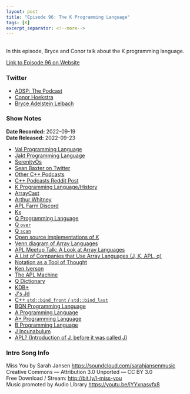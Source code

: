 ```yaml
---
layout: post
title: "Episode 96: The K Programming Language"
tags: [K]
excerpt_separator: <!--more-->
---
```


<div id="buzzsprout-player-11372118"></div><script src="https://www.buzzsprout.com/1501960/11372118-episode-96-the-k-programming-language.js?container_id=buzzsprout-player-11372118&player=small" type="text/javascript" charset="utf-8"></script>

<br>In this episode, Bryce and Conor talk about the K programming language.
 
<!--more-->

[Link to Episode 96 on Website](https://adspthepodcast.com/2022/09/23/Episode-96.html)

### Twitter
 
* [ADSP: The Podcast](https://twitter.com/adspthepodcast) 
* [Conor Hoekstra](https://twitter.com/code_report)
* [Bryce Adelstein Lelbach](https://twitter.com/blelbach)

### Show Notes
 
**Date Recorded:** 2022-09-19 <br>
**Date Released:** 2022-09-23

* [Val Programming Language](https://www.val-lang.dev/)
* [Jakt Programming Language](https://github.com/SerenityOS/jakt)
* [SerenityOs](https://github.com/SerenityOS/)
* [Sean Baxter on Twitter](https://twitter.com/seanbax)
* [Other C++ Podcasts](https://adspthepodcast.com/podcasts/)
* [C++ Podcasts Reddit Post](https://old.reddit.com/r/cpp/comments/xf7v70/any_good_podcasts_about_cc/)
* [K Programming Language/History](https://k.miraheze.org/wiki/History)
* [ArrayCast](https://www.arraycast.com/)
* [Arthur Whitney](https://aplwiki.com/wiki/Arthur_Whitney)
* [APL Farm Discord](https://aplwiki.com/wiki/APL_Farm)
* [Kx](https://kx.com/)
* [Q Programming Language](https://code.kx.com/q/learn/startingkdb/language/)
* [Q `over`](https://code.kx.com/q4m3/A_Built-in_Functions/#a66-over)
* [Q `scan`](https://code.kx.com/q4m3/A_Built-in_Functions/#a82-scan)
* [Open source implementations of K](https://k.miraheze.org/wiki/Running_K#Table_of_Implementations)
* [Venn diagram of Array Languages](https://github.com/codereport/array-language-comparisons#readme)
* [APL Meetup Talk: A Look at Array Languages](https://www.youtube.com/watch?v=8ynsN4nJxzU)
* [A List of Companies that Use Array Languages (J, K, APL, q)](https://github.com/interregna/arraylanguage-companies)
* [Notation as a Tool of Thought](https://dl.acm.org/doi/pdf/10.1145/358896.358899)
* [Ken Iverson](https://en.wikipedia.org/wiki/Kenneth_E._Iverson)
* [The APL Machine](https://aplwiki.com/wiki/APL_Machine)
* [Q Dictionary](https://code.kx.com/q4m3/5_Dictionaries/)
* [KDB+](https://en.wikipedia.org/wiki/Kdb%2B)
* [J's Jd](https://code.jsoftware.com/wiki/Jd/Overview)
* [C++ `std::bind_front` / `std::bind_last`](https://en.cppreference.com/w/cpp/utility/functional/bind_front)
* [BQN Programming Language](https://mlochbaum.github.io/BQN/)
* [A Programming Language](https://aplwiki.com/wiki/A)
* [A+ Programming Language](https://aplwiki.com/wiki/A%2B)
* [B Programming Language](https://github.com/tlack/b-decoded)
* [J Incunabulum](https://www.jsoftware.com/ioj/iojATW.htm)
* [APL\? (Introduction of J, before it was called J)](https://dl.acm.org/doi/pdf/10.1145/97811.97845)

### Intro Song Info
 
Miss You by Sarah Jansen https://soundcloud.com/sarahjansenmusic<br>
Creative Commons — Attribution 3.0 Unported — CC BY 3.0<br>
Free Download / Stream: http://bit.ly/l-miss-you<br>
Music promoted by Audio Library https://youtu.be/iYYxnasvfx8<br>
